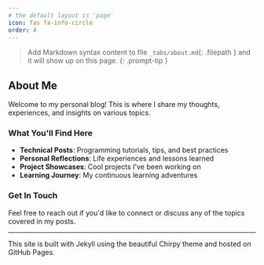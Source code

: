 ```yaml
---
# the default layout is 'page'
icon: fas fa-info-circle
order: 4
---
```


> Add Markdown syntax content to file `_tabs/about.md`{: .filepath } and it will show up on this page.
{: .prompt-tip }

## About Me

Welcome to my personal blog! This is where I share my thoughts, experiences, and insights on various topics.

### What You'll Find Here

- **Technical Posts**: Programming tutorials, tips, and best practices
- **Personal Reflections**: Life experiences and lessons learned
- **Project Showcases**: Cool projects I've been working on
- **Learning Journey**: My continuous learning adventures

### Get In Touch

Feel free to reach out if you'd like to connect or discuss any of the topics covered in my posts.

---

This site is built with Jekyll using the beautiful Chirpy theme and hosted on GitHub Pages. 